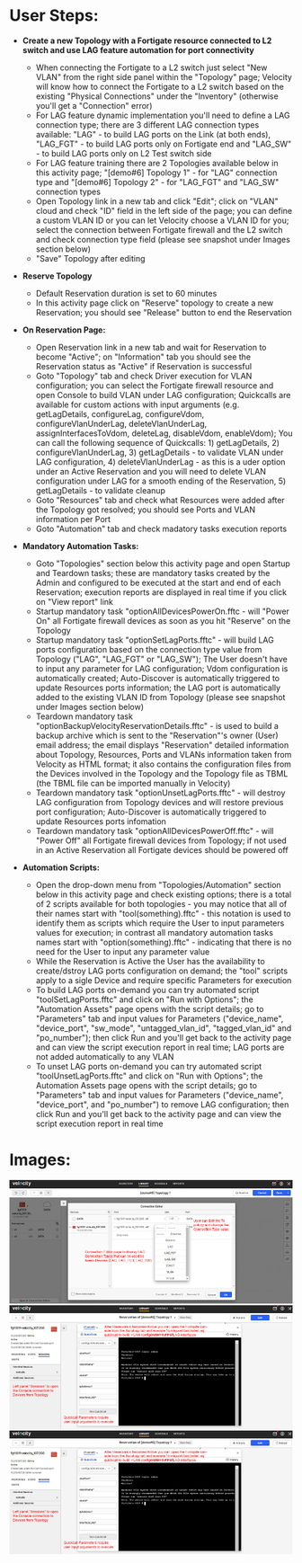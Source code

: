 # User Steps:

* **Create a new Topology with a Fortigate resource connected to L2 switch and use LAG feature automation for port connectivity**
    * When connecting the Fortigate to a L2 switch just select "New VLAN" from the right side panel within the "Topology" page; Velocity will know how to connect the Fortigate to a L2 switch based on the existing "Physical Connections" under the "Inventory" (otherwise you'll get a "Connection" error)
    * For LAG feature dynamic implementation you'll need to define a LAG connection type; there are 3 different LAG connection types available: "LAG" - to build LAG ports on the Link (at both ends), "LAG_FGT" - to build LAG ports only on Fortigate end and "LAG_SW" - to build LAG ports only on L2 Test switch side
    * For LAG feature training there are 2 Topologies available below in this activity page; "\[demo#6\] Topology 1"  - for "LAG" connection type and "\[demo#6\] Topology 2" - for "LAG_FGT" and "LAG_SW" connection types
    * Open Topology link in a new tab and click "Edit"; click on "VLAN" cloud and check "ID" field in the left side of the page; you can define a custom VLAN ID or you can let Velocity choose a VLAN ID for you; select the connection between Fortigate firewall and the L2 switch and check connection type field (please see snapshot under Images section below) 
    * "Save" Topology after editing


* **Reserve Topology**  
    * Default Reservation duration is set to 60 minutes
    * In this activity page click on "Reserve" topology to create a new Reservation; you should see "Release" button to end the Reservation


* **On Reservation Page:**
    * Open Reservation link in a new tab and wait for Reservation to become "Active"; on "Information" tab you should see the Reservation status as "Active" if Reservation is successful 
    * Goto "Topology" tab and check Driver execution for VLAN configuration; you can select the Fortigate firewall resource and open Console to build VLAN under LAG configuration; Quickcalls are available for custom actions with input arguments (e.g. getLagDetails, configureLag, configureVdom, configureVlanUnderLag, deleteVlanUnderLag, assignInterfacesToVdom, deleteLag, disableVdom, enableVdom); You can call the following sequence of Quickcalls: 1) getLagDetails, 2) configureVlanUnderLag, 3) getLagDetails - to validate VLAN under LAG configuration, 4) deleteVlanUnderLag - as this is a uder option under an Active Reservation and you will need to delete VLAN configuration under LAG for a smooth ending of the Reservation, 5) getLagDetails - to validate cleanup
    * Goto "Resources" tab and check what Resources were added after the Topology got resolved; you should see Ports and VLAN information per Port 
    * Goto "Automation" tab and check madatory tasks execution reports  


* **Mandatory Automation Tasks:**
    * Goto "Topologies" section below this activity page and open Startup and Teardown tasks; these are mandatory tasks created by the Admin and configured to be executed at the start and end of each Reservation; execution reports are displayed in real time if you click on "View report" link
    * Startup mandatory task "optionAllDevicesPowerOn.fftc - will "Power On" all Fortigate firewall devices as soon as you hit "Reserve" on the Topology
    * Startup mandatory task "optionSetLagPorts.fftc" - will build LAG ports configuration based on the connection type value from Topology ("LAG", "LAG_FGT" or "LAG_SW"); The User doesn't have to input any parameter for LAG configuration; Vdom configuration is automatically created; Auto-Discover is automatically triggered to update Resources ports information; the LAG port is automatically added to the existing VLAN ID from Topology (please see snapshot under Images section below)
    * Teardown mandatory task "optionBackupVelocityReservationDetails.fftc" - is used to build a backup archive which is sent to the "Reservation"'s owner (User) email address; the email displays "Reservation" detailed information about Topology, Resources, Ports and VLANs information taken from Velocity as HTML format; it also contains the configuration files from the Devices involved in the Topology and the Topology file as TBML (the TBML file can be imported manually in Velocity)  
    * Teardown mandatory task "optionUnsetLagPorts.fftc" - will destroy LAG configuration from Topology devices and will restore previous port configuration; Auto-Discover is automatically triggered to update Resources ports infomation
    * Teardown mandatory task "optionAllDevicesPowerOff.fftc" - will "Power Off" all Fortigate firewall devices from Topology; if not used in an Active Reservation all Fortigate devices should be powered off


 * **Automation Scripts:**
    * Open the drop-down menu from "Topologies/Automation" section below in this activity page and check existing options; there is a total of 2 scripts available for both topologies - you may notice that all of their names start with "tool(something).fftc" - this notation is used to identify them as scripts which require the User to input parameters values for execution; in contrast all mandatory automation tasks names start with "option(something).fftc" - indicating that there is no need for the User to input any parameter value
    * While the Reservation is Active the User has the availability to create/dstroy LAG ports configuration on demand; the "tool" scripts apply to a sigle Device and require specific Parameters for execution
    * To build LAG ports on-demand you can try automated script "toolSetLagPorts.fftc" and click on "Run with Options"; the "Automation Assets" page opens with the script details; go to "Parameters" tab and input values for Parameters ("device_name", "device_port", "sw_mode", "untagged_vlan_id", "tagged_vlan_id" and "po_number"); then click Run and you'll get back to the activity page and can view the script execution report in real time; LAG ports are not added automatically to any VLAN 
    * To unset LAG ports on-demand you can try automated script "toolUnsetLagPorts.fftc" and click on "Run with Options"; the Automation Assets page opens with the script details; go to "Parameters" tab and input values for Parameters ("device_name", "device_port", and "po_number") to remove LAG configuration; then click Run and you'll get back to the activity page and can view the script execution report in real time 


# Images:
![Image from file](demo6_1.jpg)
![Image from file](demo6_2.jpg)
![Image from file](demo6_2.jpg)


